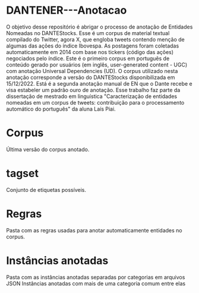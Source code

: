 # DANTENER---Anotacao
O objetivo desse repositório é abrigar o processo de anotação de Entidades Nomeadas no DANTEStocks. 
Esse é um corpus de material textual compilado do Twitter, agora X, que engloba tweets contendo menção de algumas das ações do índice Ibovespa.
As postagens foram coletadas automaticamente em 2014 com base nos tickers (código das ações) negociados pelo índice. Este é o primeiro corpus em português de conteúdo gerado por usuários (em inglês, user-generated content - UGC) com anotação Universal Dependencies (UD). O corpus utilizado nesta anotação corresponde a versão do DANTEStocks disponibilizada em 15/12/2022. Está é a segunda anotação manual de EN que o Dante recebe e visa estabeler um padrão ouro de anotação. Esse trabalho faz parte da dissertação de mestrado em linguística "Caracterização de entidades nomeadas em um corpus de tweets: contribuição para o processamento automático do português" da aluna Laís Piai.

# Corpus
Última versão do corpus anotado.

# tagset
Conjunto de etiquetas possíveis.

# Regras 
Pasta com as regras usadas para anotar automaticamente entidades no corpus.

# Instâncias anotadas
Pasta com as instâncias anotadas separadas por categorias em arquivos JSON
Instâncias anotadas com mais de uma categoria comum entre elas

